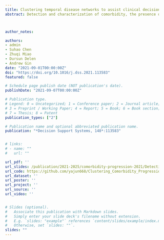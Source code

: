 ```yaml
---
title: Clustering temporal disease networks to assist clinical decision support systems in visual analytics of comorbidity progression
abstract: Detection and characterization of comorbidity, the presence of more than one distinct disorder or illness concurrently occurring among a specific cohort of patients, is an invaluable decision aid and a prominent challenge in healthcare research and practice. The aim of this paper is to design a novel visual analytics system that can support efficient pattern detection and intuitive visualization of comorbidity progression modeled via temporal disease networks (TDNs). In the underlying system, we proposed two new clustering technologies—temporal clustering and disease clustering to detect the time of notable progression changes and simplify the visualization of TDNs. Through two case studies on Clostridioides Difficile and stroke, we demonstrate that the proposed system is able to provide evidence-based and visual insights regarding comorbidity progression effectively for clinical decision support.



author_notes:

authors:
- admin
- Suhao Chen
- Zhuqi Miao
- Dursun Delen
- Andrew Gin
date: "2021-09-01T00:00:00Z"
doi: "https://doi.org/10.1016/j.dss.2021.113583"
featured: false

# Schedule page publish date (NOT publication's date).
publishDate: "2021-09-07T00:00:00Z"

# Publication type.
# Legend: 0 = Uncategorized; 1 = Conference paper; 2 = Journal article;
# 3 = Preprint / Working Paper; 4 = Report; 5 = Book; 6 = Book section;
# 7 = Thesis; 8 = Patent
publication_types: ["2"]

# Publication name and optional abbreviated publication name.
publication: "*Decision Support Systems, 148*:113583"


# links:
# - name: ""
#   url: ""

url_pdf: ''
url_slides: /publication/2021-2025/comorbidity-progression-2021/Detecting-Comorbidity-Progression.pdf
url_code: https://github.com/yajun668/Clustering_Comorbidity_Progression
url_dataset: ''
url_poster: ''
url_project: ''
url_source: ''
url_video: ''


# Slides (optional).
#   Associate this publication with Markdown slides.
#   Simply enter your slide deck's filename without extension.
#   E.g. `slides: "example"` references `content/slides/example/index.md`.
#   Otherwise, set `slides: ""`.
slides: ""
---
```

